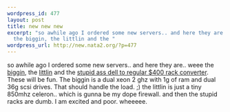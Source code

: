 ```yaml
--- 
wordpress_id: 477
layout: post
title: new new new
excerpt: "so awhile ago I ordered some new servers.. and here they are.. weee\r\n\
  the biggin, the littlin and the "
wordpress_url: http://new.nata2.org/?p=477
---
```

so awhile ago I ordered some new servers.. and here they are.. weee
the <a href="http://www.fedex.com/cgi-bin/tracking?tracknumbers=157397110944148&amp;action=track&amp;language=english&amp;cntry_code=us">biggin</a>, the <a href="http://www.fedex.com/cgi-bin/tracking?tracknumbers=157397110944162&amp;action=track&amp;language=english&amp;cntry_code=us">littlin</a> and the <a href="http://www.fedex.com/cgi-bin/tracking?tracknumbers=157397110944155&amp;action=track&amp;language=english&amp;cntry_code=us">stupid ass dell to regular $400 rack converter</a>. These will be fun. The biggin is a dual xeon 2 ghz with 1g of ram and dual 36g scsi drives. That should handle the load. ;) the littlin is just a tiny 850mhz celeron.. which is gunna be my dope firewall. and then the stupid racks are dumb. I am excited and poor. wheeeee.
